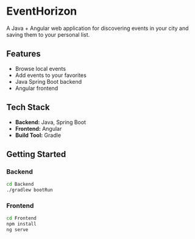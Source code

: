 # EventHorizon

A Java + Angular web application for discovering events in your city and saving them to your personal list.

## Features

- Browse local events
- Add events to your favorites
- Java Spring Boot backend
- Angular frontend

## Tech Stack

- **Backend:** Java, Spring Boot
- **Frontend:** Angular
- **Build Tool:** Gradle

## Getting Started

### Backend

```bash
cd Backend
./gradlew bootRun
```

### Frontend

```bash
cd Frontend
npm install
ng serve
```
